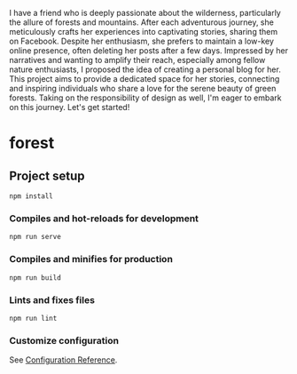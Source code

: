 I have a friend who is deeply passionate about the wilderness, particularly the allure of forests and mountains. After each adventurous journey, she meticulously crafts her experiences into captivating stories, sharing them on Facebook. Despite her enthusiasm, she prefers to maintain a low-key online presence, often deleting her posts after a few days. Impressed by her narratives and wanting to amplify their reach, especially among fellow nature enthusiasts, I proposed the idea of creating a personal blog for her. This project aims to provide a dedicated space for her stories, connecting and inspiring individuals who share a love for the serene beauty of green forests. Taking on the responsibility of design as well, I'm eager to embark on this journey. Let's get started!

# forest

## Project setup
```
npm install
```

### Compiles and hot-reloads for development
```
npm run serve
```

### Compiles and minifies for production
```
npm run build
```

### Lints and fixes files
```
npm run lint
```

### Customize configuration
See [Configuration Reference](https://cli.vuejs.org/config/).
